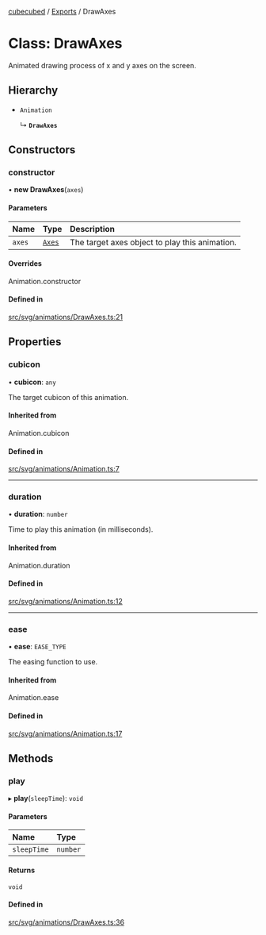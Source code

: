 [cubecubed](/reference/README.md) / [Exports](/reference/modules.md) / DrawAxes

# Class: DrawAxes

Animated drawing process of x and y axes on the screen.

## Hierarchy

- `Animation`

  ↳ **`DrawAxes`**

## Constructors

### constructor

• **new DrawAxes**(`axes`)

#### Parameters

| Name | Type | Description |
| :------ | :------ | :------ |
| `axes` | [`Axes`](/reference/classes/Axes.md) | The target axes object to play this animation. |

#### Overrides

Animation.constructor

#### Defined in

[src/svg/animations/DrawAxes.ts:21](https://github.com/imaphatduc/cubecubed/blob/1251e31/src/svg/animations/DrawAxes.ts#L21)

## Properties

### cubicon

• **cubicon**: `any`

The target cubicon of this animation.

#### Inherited from

Animation.cubicon

#### Defined in

[src/svg/animations/Animation.ts:7](https://github.com/imaphatduc/cubecubed/blob/1251e31/src/svg/animations/Animation.ts#L7)

___

### duration

• **duration**: `number`

Time to play this animation (in milliseconds).

#### Inherited from

Animation.duration

#### Defined in

[src/svg/animations/Animation.ts:12](https://github.com/imaphatduc/cubecubed/blob/1251e31/src/svg/animations/Animation.ts#L12)

___

### ease

• **ease**: `EASE_TYPE`

The easing function to use.

#### Inherited from

Animation.ease

#### Defined in

[src/svg/animations/Animation.ts:17](https://github.com/imaphatduc/cubecubed/blob/1251e31/src/svg/animations/Animation.ts#L17)

## Methods

### play

▸ **play**(`sleepTime`): `void`

#### Parameters

| Name | Type |
| :------ | :------ |
| `sleepTime` | `number` |

#### Returns

`void`

#### Defined in

[src/svg/animations/DrawAxes.ts:36](https://github.com/imaphatduc/cubecubed/blob/1251e31/src/svg/animations/DrawAxes.ts#L36)

